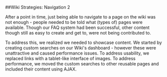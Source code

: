 ##Wiki Strategies: Navigation 2

After a point in time, just being able to navigate to a page on the wiki was not enough - people needed to be told what (types of) pages were available. Though our FAQ system had been successful, other content though still as easy to create and get to, were not being contributed to.

To address this, we realized we needed to showcase content. We started by creating custom searches on our Wiki's dashboard - however these were unattractive and caused performance issues. To address usability, we replaced links with a tablet-like interface of images. To address performance, we moved the custom searches to other reusable pages and included their content using AJAX. 